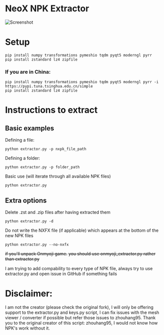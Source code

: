 # NeoX NPK Extractor

![Screenshot](https://github.com/user-attachments/assets/0d742699-4269-497c-95bf-ab2c1c3b1460)

# Setup
```
pip install numpy transformations pymeshio tqdm pyqt5 moderngl pyrr
pip install zstandard lz4 zipfile
```
### If you are in China:
```
pip install numpy transformations pymeshio tqdm pyqt5 moderngl pyrr -i https://pypi.tuna.tsinghua.edu.cn/simple
pip install zstandard lz4 zipfile
```

# Instructions to extract
## Basic examples
Defining a file:
```
python extractor.py -p nxpk_file_path
```
Defining a folder:
```
python extractor.py -p folder_path
```
Basic use (will iterate through all available NPK files)
```
python extractor.py
```

## Extra options
Delete .zst and .zip files after having extracted them
```
python extractor.py -d
```
Do not write the NXFX file (if applicable) which appears at the bottom of the new NPK files
```
python extractor.py --no-nxfx
```

~~if you'll unpack Onmyoji game.~~
~~you should use onmyoji_extractor.py rather than extractor.py~~

I am trying to add compability to every type of NPK file, always try to use extractor.py and open issue in GitHub if something fails


# Disclaimer:
I am not the creator (please check the original fork), I will only be offering support to the extractor.py and keys.py script, I can fix issues with the mesh viewer / converter if possible but refer those issues to zhouhang95.
Thank you to the original creator of this script: zhouhang95, I would not know how NPK's work without it.

